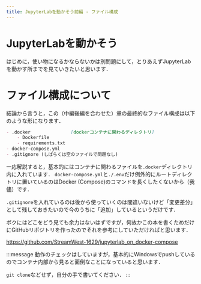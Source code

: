 ```yaml
---
title: JupyterLabを動かそう前編 - ファイル構成
---
```

# JupyterLabを動かそう
はじめに，使い物になるかならないかは別問題にして，とりあえずJupyterLabを動かす所までを見ていきたいと思います．

# ファイル構成について
結論から言うと，この（中編後編を合わせた）章の最終的なファイル構成は以下のような形になります．

```md
- .docker               [dockerコンテナに関わるディレクトリ]
    - Dockerfile        
    - requirements.txt
- docker-compose.yml
- .gitignore (しばらくは空のファイルで問題なし)
```

一応解説すると，基本的にはコンテナに関わるファイルを`.docker`ディレクトリ内に入れています．
`docker-compose.yml`と`./.env`だけ例外的にルートディレクトリに置いているのはDocker (Compose)のコマンドを長くしたくないから（我儘）です．

`.gitignore`を入れているのは後から使っていくのは間違いないけど「変更差分」として残しておきたいので今のうちに「追加」しているというだけです．

ボクにはどこをどう見ても余力はないはずですが，何故かこの本を書くためだけにGitHubリポジトリを作ったのでそれを参考にしていただければと思います．

https://github.com/StreamWest-1629/jupyterlab_on_docker-compose

:::message
動作のチェックはしていますが，基本的にWindowsでpushしているのでコンテナ内部から見ると面倒なことになっていると思います．

`git clone`などせず，自分の手で書いてください．
:::
